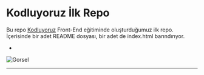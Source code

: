 # Kodluyoruz İlk Repo
Bu repo [Kodluyoruz](http://kodluyoruz.org) Front-End eğitiminde oluşturduğumuz ilk repo. İçerisinde bir adet README dosyası, bir adet de index.html barındırıyor.

-
![Gorsel](https://picsum.photos/200/300)
***